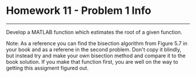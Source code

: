 # Homework 11 - Problem 1 Info
---
Develop a MATLAB function which estimates the root of a given function.

Note: As a reference you can find the bisection algorithm from Figure 5.7 in your book and as a referene in the second problem. Don't copy it blindly, but instead try and make your own bisection method and compare it to the book solution. If you make that function first, you are well on the way to getting this assigment figured out.

